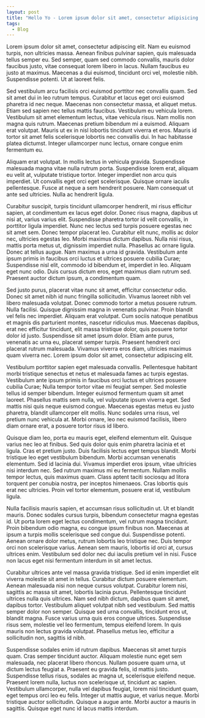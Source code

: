 ```yaml
---
layout: post
title: "Hello Yo - Lorem ipsum dolor sit amet, consectetur adipisicing elit. A numquam autem consectetur, reprehenderit consequuntur odio aperiam vitae soluta alias tenetur temporibus voluptatibus repudiandae? Deleniti voluptates eaque, illo adipisci culpa vitae."
tags: 
  - Blog
---
```

Lorem ipsum dolor sit amet, consectetur adipiscing elit. Nam eu euismod turpis, non ultricies massa. Aenean finibus pulvinar sapien, quis malesuada tellus semper eu. Sed semper, quam sed commodo convallis, mauris dolor faucibus justo, vitae consequat lorem libero in lacus. Nullam faucibus eu justo at maximus. Maecenas a dui euismod, tincidunt orci vel, molestie nibh. Suspendisse potenti. Ut at laoreet felis.

Sed vestibulum arcu facilisis orci euismod porttitor nec convallis quam. Sed sit amet dui in leo rutrum tempus. Curabitur et lacus eget orci euismod pharetra id nec neque. Maecenas non consectetur massa, et aliquet metus. Etiam sed sapien nec tellus mattis faucibus. Vestibulum eu vehicula lorem. Vestibulum sit amet elementum lectus, vitae vehicula risus. Nam mollis non magna quis rutrum. Maecenas pretium bibendum mi a euismod. Aliquam erat volutpat. Mauris ut ex in nisl lobortis tincidunt viverra et eros. Mauris id tortor sit amet felis scelerisque lobortis nec convallis dui. In hac habitasse platea dictumst. Integer ullamcorper nunc lectus, ornare congue enim fermentum eu.

Aliquam erat volutpat. In mollis lectus in vehicula gravida. Suspendisse malesuada magna vitae nulla rutrum porta. Suspendisse lorem erat, aliquam eu velit at, vulputate tristique tortor. Integer imperdiet non arcu quis imperdiet. Ut convallis eget orci eget scelerisque. Quisque ornare iaculis pellentesque. Fusce at neque a sem hendrerit posuere. Nam consequat ut ante sed ultricies. Nulla ac hendrerit ligula.

Curabitur suscipit, turpis tincidunt ullamcorper hendrerit, mi risus efficitur sapien, at condimentum ex lacus eget dolor. Donec risus magna, dapibus ut nisi at, varius varius elit. Suspendisse pharetra tortor id velit convallis, in porttitor ligula imperdiet. Nunc nec lectus sed turpis posuere egestas nec sit amet sem. Donec tempor placerat leo. Curabitur elit nunc, mollis ac dolor nec, ultricies egestas leo. Morbi maximus dictum dapibus. Nulla nisi risus, mattis porta metus ut, dignissim imperdiet nulla. Phasellus ac ornare ligula. Donec at tellus augue. Nam maximus a urna id gravida. Vestibulum ante ipsum primis in faucibus orci luctus et ultrices posuere cubilia Curae; Suspendisse nisl elit, commodo id bibendum et, imperdiet in leo. Aliquam eget nunc odio. Duis cursus dictum eros, eget maximus diam rutrum sed. Praesent auctor dictum ipsum, a condimentum quam.

Sed justo purus, placerat vitae nunc sit amet, efficitur consectetur odio. Donec sit amet nibh id nunc fringilla sollicitudin. Vivamus laoreet nibh vel libero malesuada volutpat. Donec commodo tortor a metus posuere rutrum. Nulla facilisi. Quisque dignissim magna in venenatis pulvinar. Proin blandit vel felis nec imperdiet. Aliquam erat volutpat. Cum sociis natoque penatibus et magnis dis parturient montes, nascetur ridiculus mus. Maecenas dapibus, erat nec efficitur tincidunt, elit massa tristique dolor, quis posuere tortor dolor id justo. Suspendisse sit amet ipsum dolor. Etiam ante purus, venenatis ac urna eu, placerat semper turpis. Praesent hendrerit orci placerat rutrum malesuada. Vivamus viverra eros diam, ultricies maximus quam viverra nec. Lorem ipsum dolor sit amet, consectetur adipiscing elit.

Vestibulum porttitor sapien eget malesuada convallis. Pellentesque habitant morbi tristique senectus et netus et malesuada fames ac turpis egestas. Vestibulum ante ipsum primis in faucibus orci luctus et ultrices posuere cubilia Curae; Nulla tempor tortor vitae mi feugiat semper. Sed molestie tellus id semper bibendum. Integer euismod fermentum quam sit amet laoreet. Phasellus mattis sem nulla, vel vulputate ipsum viverra eget. Sed mattis nisi quis neque euismod congue. Maecenas egestas metus eu justo pharetra, blandit ullamcorper elit mollis. Nunc sodales urna risus, vel pretium nunc vehicula at. Morbi ornare, leo nec euismod facilisis, libero diam ornare erat, a posuere tortor risus id libero.

Quisque diam leo, porta eu mauris eget, eleifend elementum elit. Quisque varius nec leo at finibus. Sed quis dolor quis enim pharetra lacinia et et ligula. Cras et pretium justo. Duis facilisis lectus eget tempus blandit. Morbi tristique leo eget vestibulum bibendum. Morbi accumsan venenatis elementum. Sed id lacinia dui. Vivamus imperdiet eros ipsum, vitae ultricies nisi interdum nec. Sed rutrum maximus mi eu fermentum. Nullam mollis tempor lectus, quis maximus quam. Class aptent taciti sociosqu ad litora torquent per conubia nostra, per inceptos himenaeos. Cras lobortis quis erat nec ultricies. Proin vel tortor elementum, posuere erat id, vestibulum ligula.

Nulla facilisis mauris sapien, et accumsan risus sollicitudin ut. Ut et blandit mauris. Donec sodales cursus turpis, bibendum consectetur magna egestas id. Ut porta lorem eget lectus condimentum, vel rutrum magna tincidunt. Proin bibendum odio magna, eu congue ipsum finibus non. Maecenas at ipsum a turpis mollis scelerisque sed congue dui. Suspendisse potenti. Aenean ornare dolor metus, rutrum lobortis leo tristique nec. Duis tempor orci non scelerisque varius. Aenean sem mauris, lobortis id orci at, cursus ultrices enim. Vestibulum sed dolor nec dui iaculis pretium vel in nisi. Fusce non lacus eget nisi fermentum interdum in sit amet lectus.

Curabitur ultrices ante vel massa gravida tristique. Sed id enim imperdiet elit viverra molestie sit amet in tellus. Curabitur dictum posuere elementum. Aenean malesuada nisi non neque cursus volutpat. Curabitur lorem nisi, sagittis ac massa sit amet, lobortis lacinia purus. Pellentesque tincidunt ultrices nulla quis ultrices. Nam sed nibh dictum, dapibus quam sit amet, dapibus tortor. Vestibulum aliquet volutpat nibh sed vestibulum. Sed mattis semper dolor non semper. Quisque sed urna convallis, tincidunt eros ut, blandit magna. Fusce varius urna quis eros congue ultrices. Suspendisse risus sem, molestie vel leo fermentum, tempus eleifend lorem. In quis mauris non lectus gravida volutpat. Phasellus metus leo, efficitur a sollicitudin non, sagittis id nibh.

Suspendisse sodales enim id rutrum dapibus. Maecenas sit amet turpis quam. Cras semper tincidunt auctor. Aliquam molestie nunc eget sem malesuada, nec placerat libero rhoncus. Nullam posuere quam urna, ut dictum lectus feugiat a. Praesent eu gravida felis, id mattis justo. Suspendisse tellus risus, sodales ac magna ut, scelerisque eleifend neque. Praesent lorem nulla, luctus non scelerisque ut, tincidunt ac sapien. Vestibulum ullamcorper, nulla vel dapibus feugiat, lorem nisl tincidunt quam, eget tempus orci leo eu felis. Integer ut mattis augue, et varius neque. Morbi tristique auctor sollicitudin. Quisque a augue ante. Morbi auctor a mauris in sagittis. Quisque eget nunc id lacus mattis interdum.
